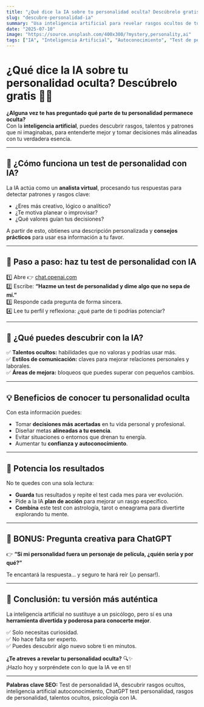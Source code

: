 ```yaml
---
title: "¿Qué dice la IA sobre tu personalidad oculta? Descúbrelo gratis con inteligencia artificial"
slug: "descubre-personalidad-ia"
summary: "Usa inteligencia artificial para revelar rasgos ocultos de tu personalidad, descubrir talentos escondidos y recibir consejos prácticos para potenciar tus fortalezas."
date: "2025-07-10"
image: "https://source.unsplash.com/400x300/?mystery,personality,ai"
tags: ["IA", "Inteligencia Artificial", "Autoconocimiento", "Test de personalidad", "Desarrollo personal", "Crecimiento personal", "ChatGPT", "Rasgos ocultos", "Psicología"]
---
```


# ¿Qué dice la IA sobre tu personalidad oculta? Descúbrelo gratis 🧩✨

**¿Alguna vez te has preguntado qué parte de tu personalidad permanece oculta?**  
Con la **inteligencia artificial**, puedes descubrir rasgos, talentos y patrones que ni imaginabas, para entenderte mejor y tomar decisiones más alineadas con tu verdadera esencia.

---

## 🔮 ¿Cómo funciona un test de personalidad con IA?

La IA actúa como un **analista virtual**, procesando tus respuestas para detectar patrones y rasgos clave:  
- ¿Eres más creativo, lógico o analítico?  
- ¿Te motiva planear o improvisar?  
- ¿Qué valores guían tus decisiones?

A partir de esto, obtienes una descripción personalizada y **consejos prácticos** para usar esa información a tu favor.

---

## 🧠 Paso a paso: haz tu test de personalidad con IA

1️⃣ Abre 👉 [chat.openai.com](https://chat.openai.com/)  
2️⃣ Escribe: **“Hazme un test de personalidad y dime algo que no sepa de mí.”**  
3️⃣ Responde cada pregunta de forma sincera.  
4️⃣ Lee tu perfil y reflexiona: ¿qué parte de ti podrías potenciar?

---

## 🌟 ¿Qué puedes descubrir con la IA?

✅ **Talentos ocultos:** habilidades que no valoras y podrías usar más.  
✅ **Estilos de comunicación:** claves para mejorar relaciones personales y laborales.  
✅ **Áreas de mejora:** bloqueos que puedes superar con pequeños cambios.

---

## 💡 Beneficios de conocer tu personalidad oculta

Con esta información puedes:  
- Tomar **decisiones más acertadas** en tu vida personal y profesional.  
- Diseñar metas **alineadas a tu esencia**.  
- Evitar situaciones o entornos que drenan tu energía.  
- Aumentar tu **confianza y autoconocimiento**.

---

## 🚀 Potencia los resultados

No te quedes con una sola lectura:  
- **Guarda** tus resultados y repite el test cada mes para ver evolución.  
- Pide a la IA **plan de acción** para mejorar un rasgo específico.  
- **Combina** este test con astrología, tarot o eneagrama para divertirte explorando tu mente.

---

## 🎁 BONUS: Pregunta creativa para ChatGPT

👉 **“Si mi personalidad fuera un personaje de película, ¿quién sería y por qué?”**

Te encantará la respuesta… y seguro te hará reír (¡o pensar!).

---

## 🔑 Conclusión: tu versión más auténtica

La inteligencia artificial no sustituye a un psicólogo, pero sí es una **herramienta divertida y poderosa para conocerte mejor**.

✅ Solo necesitas curiosidad.  
✅ No hace falta ser experto.  
✅ Puedes descubrir algo nuevo sobre ti en minutos.

**¿Te atreves a revelar tu personalidad oculta?** 🔍✨  
¡Hazlo hoy y sorpréndete con lo que la IA ve en ti!

---

**Palabras clave SEO:** Test de personalidad IA, descubrir rasgos ocultos, inteligencia artificial autoconocimiento, ChatGPT test personalidad, rasgos de personalidad, talentos ocultos, psicología con IA.
